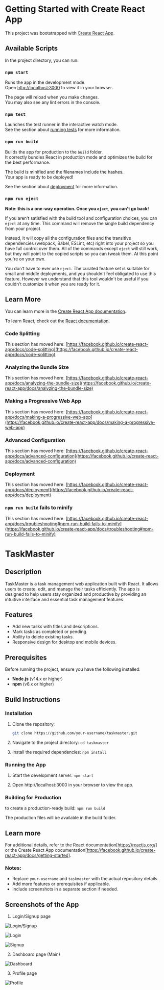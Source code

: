 # Getting Started with Create React App

This project was bootstrapped with [Create React App](https://github.com/facebook/create-react-app).

## Available Scripts

In the project directory, you can run:

### `npm start`

Runs the app in the development mode.\
Open [http://localhost:3000](http://localhost:3000) to view it in your browser.

The page will reload when you make changes.\
You may also see any lint errors in the console.

### `npm test`

Launches the test runner in the interactive watch mode.\
See the section about [running tests](https://facebook.github.io/create-react-app/docs/running-tests) for more information.

### `npm run build`

Builds the app for production to the `build` folder.\
It correctly bundles React in production mode and optimizes the build for the best performance.

The build is minified and the filenames include the hashes.\
Your app is ready to be deployed!

See the section about [deployment](https://facebook.github.io/create-react-app/docs/deployment) for more information.

### `npm run eject`

**Note: this is a one-way operation. Once you `eject`, you can't go back!**

If you aren't satisfied with the build tool and configuration choices, you can `eject` at any time. This command will remove the single build dependency from your project.

Instead, it will copy all the configuration files and the transitive dependencies (webpack, Babel, ESLint, etc) right into your project so you have full control over them. All of the commands except `eject` will still work, but they will point to the copied scripts so you can tweak them. At this point you're on your own.

You don't have to ever use `eject`. The curated feature set is suitable for small and middle deployments, and you shouldn't feel obligated to use this feature. However we understand that this tool wouldn't be useful if you couldn't customize it when you are ready for it.

## Learn More

You can learn more in the [Create React App documentation](https://facebook.github.io/create-react-app/docs/getting-started).

To learn React, check out the [React documentation](https://reactjs.org/).

### Code Splitting

This section has moved here: [https://facebook.github.io/create-react-app/docs/code-splitting](https://facebook.github.io/create-react-app/docs/code-splitting)

### Analyzing the Bundle Size

This section has moved here: [https://facebook.github.io/create-react-app/docs/analyzing-the-bundle-size](https://facebook.github.io/create-react-app/docs/analyzing-the-bundle-size)

### Making a Progressive Web App

This section has moved here: [https://facebook.github.io/create-react-app/docs/making-a-progressive-web-app](https://facebook.github.io/create-react-app/docs/making-a-progressive-web-app)

### Advanced Configuration

This section has moved here: [https://facebook.github.io/create-react-app/docs/advanced-configuration](https://facebook.github.io/create-react-app/docs/advanced-configuration)

### Deployment

This section has moved here: [https://facebook.github.io/create-react-app/docs/deployment](https://facebook.github.io/create-react-app/docs/deployment)

### `npm run build` fails to minify

This section has moved here: [https://facebook.github.io/create-react-app/docs/troubleshooting#npm-run-build-fails-to-minify](https://facebook.github.io/create-react-app/docs/troubleshooting#npm-run-build-fails-to-minify)


# TaskMaster

## Description
TaskMaster is a task management web application built with React. It allows users to create, edit, and manage their tasks efficiently. The app is designed to help users stay organized and productive by providing an intuitive interface and essential task management features

## Features
- Add new tasks with titles and descriptions.
- Mark tasks as completed or pending.
- Ability to delete existing tasks.
- Responsive design for desktop and mobile devices.

## Prerequisites
Before running the project, ensure you have the following installed:
- **Node.js** (v14.x or higher)
- **npm** (v6.x or higher)

## Build Instructions

### Installation
1. Clone the repository:
   ```bash
   git clone https://github.com/your-username/taskmaster.git

2. Navigate to the project directory:
    `cd taskmaster`

3. Install the required dependencies:
    `npm install`

### Running the App
1. Start the development server:
    `npm start`

2. Open http://localhost:3000 in your browser to view the app.

### Building for Production
to create a production-ready build:
    `npm run build`

The production files will be available in the build folder.

## Learn more

For additional details, refer to the React documentation[https://reactjs.org/] or the Create React App documentation[https://facebook.github.io/create-react-app/docs/getting-started].

### Notes:
- Replace `your-username` and `taskmaster` with the actual repository details.
- Add more features or prerequisites if applicable.
- Include screenshots in a separate section if needed.

## Screenshots of the App

1. Login/Signup page

![Login/Signup](image-4.png)

![Login](image.png)

![Signup](image-1.png)

2. Dashboard page (Main)

![Dashboard](image-2.png)

3. Profile page

![Profile](image-3.png)